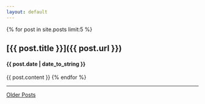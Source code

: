 ```yaml
---
layout: default
---
```

{% for post in site.posts limit:5 %}
## [{{ post.title }}]({{ post.url }})
#### {{ post.date | date_to_string }}
{{ post.content }}
{% endfor %}

---
[Older Posts](archives)
